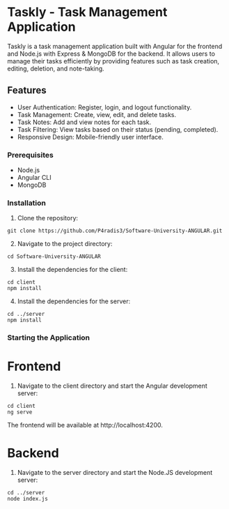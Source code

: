 # Taskly - Task Management Application

Taskly is a task management application built with Angular for the frontend and Node.js with Express & MongoDB for the backend. It allows users to manage their tasks efficiently by providing features such as task creation, editing, deletion, and note-taking.

## Features

- User Authentication: Register, login, and logout functionality.
- Task Management: Create, view, edit, and delete tasks.
- Task Notes: Add and view notes for each task.
- Task Filtering: View tasks based on their status (pending, completed).
- Responsive Design: Mobile-friendly user interface.

### Prerequisites

- Node.js
- Angular CLI
- MongoDB

### Installation

1. Clone the repository:
```
git clone https://github.com/P4radis3/Software-University-ANGULAR.git
```

2. Navigate to the project directory:
```
cd Software-University-ANGULAR
```

3. Install the dependencies for the client:
```
cd client
npm install
```

4. Install the dependencies for the server:
```
cd ../server
npm install
```

### Starting the Application
# Frontend
1. Navigate to the client directory and start the Angular development server:
```
cd client
ng serve
```
The frontend will be available at http://localhost:4200.

# Backend
1. Navigate to the server directory and start the Node.JS development server:
```
cd ../server
node index.js
```

